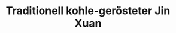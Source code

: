 ---
title: Traditionell kohle-gerösteter Jin Xuan
type: Oolong
color: orange

harvest: April 2019
harvest-style: handgepflückt
elevation: 1200m
terroir: Baguashan
cultivar: Qing Xin
oxidation: medium
roasting-level: medium
roasting-method: traditionelle Holzkohleröstung
info: stärkere Holzkohleröstung, wie es traditionell üblich ist.

shop: Taiwan Tea Crafts
shop-url: https://www.taiwanteacrafts.com/product/high-mountain-charcoal-pit-fired-oolong-tea
orders: [ ttc-1 ]
key: 5
---